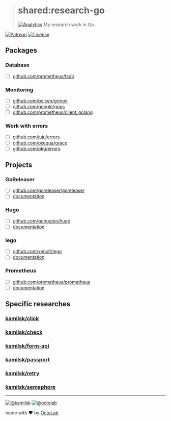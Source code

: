 > # shared:research-go
> [![Analytics](https://ga-beacon.appspot.com/UA-109817251-4/shared/research-go:readme?pixel)](https://github.com/kamilsk/shared/tree/research-go)
> My research work in Go.

[![Patreon](https://img.shields.io/badge/patreon-donate-orange.svg)](https://www.patreon.com/octolab)
[![License](https://img.shields.io/badge/license-MIT-blue.svg)](LICENSE)

## Packages

### Database

- [ ] [github.com/prometheus/tsdb](https://github.com/prometheus/tsdb)

### Monitoring

- [ ] [github.com/bcicen/grmon](https://github.com/bcicen/grmon)
- [ ] [github.com/google/gops](https://github.com/google/gops)
- [ ] [github.com/prometheus/client_golang](https://github.com/prometheus/client_golang)

### Work with errors

- [ ] [github.com/juju/errors](https://github.com/juju/errors)
- [ ] [github.com/oxequa/grace](https://github.com/oxequa/grace)
- [ ] [github.com/pkg/errors](https://github.com/pkg/errors)

## Projects

### GoReleaser

- [ ] [github.com/goreleaser/goreleaser](https://github.com/goreleaser/goreleaser)
- [ ] [documentation](https://goreleaser.com/)

### Hugo

- [ ] [github.com/gohugoio/hugo](https://github.com/gohugoio/hugo)
- [ ] [documentation](https://gohugo.io/documentation/)

### lego

- [ ] [github.com/xenolf/lego](https://github.com/xenolf/lego)
- [ ] [documentation](https://godoc.org/github.com/xenolf/lego/acme)

### Prometheus

- [ ] [github.com/prometheus/prometheus](https://github.com/prometheus/prometheus)
- [ ] [documentation](https://prometheus.io/docs/introduction/overview/)

## Specific researches

### [kamilsk/click](https://github.com/kamilsk/click/tree/research)

### [kamilsk/check](https://github.com/kamilsk/check/tree/research)

### [kamilsk/form-api](https://github.com/kamilsk/form-api/tree/research)

### [kamilsk/passport](https://github.com/kamilsk/passport/tree/research)

### [kamilsk/retry](https://github.com/kamilsk/retry/tree/research)

### [kamilsk/semaphore](https://github.com/kamilsk/semaphore/tree/research)

---

[![@kamilsk](https://img.shields.io/badge/author-%40kamilsk-blue.svg)](https://twitter.com/ikamilsk)
[![@octolab](https://img.shields.io/badge/sponsor-%40octolab-blue.svg)](https://twitter.com/octolab_inc)

made with ❤️ by [OctoLab](https://www.octolab.org/)
